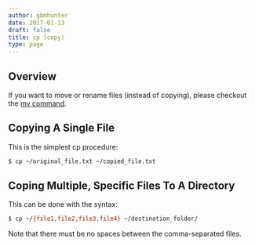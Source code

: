 ```yaml
---
author: gbmhunter
date: 2017-01-13
draft: false
title: cp (copy)
type: page
---
```


## Overview

If you want to move or rename files (instead of copying), please checkout the [mv command](/programming/operating-systems/linux/programs/mv-move).

## Copying A Single File

This is the simplest cp procedure:

```sh
$ cp ~/original_file.txt ~/copied_file.txt
```

## Coping Multiple, Specific Files To A Directory

This can be done with the syntax:

```sh    
$ cp ~/{file1,file2,file3,file4} ~/destination_folder/
```

Note that there must be no spaces between the comma-separated files.
